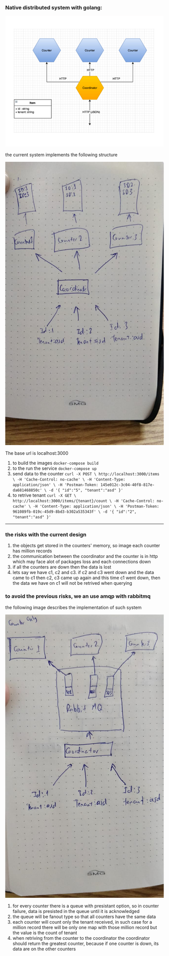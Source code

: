 ### Native distributed system with golang:

![alt text](distributed.png)

the current system implements the following structure

![alt text](current-system.jpeg)

The base url is localhost:3000 

1. to build the images `docker-compose build`       
2. to the run the service `docker-compose up`
4. send data to the counter ```curl -X POST \
  http://localhost:3000/items \
  -H 'Cache-Control: no-cache' \
  -H 'Content-Type: application/json' \
  -H 'Postman-Token: 145e012c-3c04-40f8-817e-da681468850c' \
  -d '{
	"id":"5",
	"tenant":"asd"
}'```
5. to retrive tenant ```curl -X GET \
  http://localhost:3000/items/{tenant}/count \
  -H 'Cache-Control: no-cache' \
  -H 'Content-Type: application/json' \
  -H 'Postman-Token: 961089fb-019c-45d9-8bd3-b302a535343f' \
  -d '{
	"id":"2",
	"tenant":"asd"
}'```

----
### the risks with the current design

1. the objects get stored in the counters' memory, so image each counter has million records
2. the communication between the coordinator and the counter is in http which may face alot of packages loss and each connections down
3. if all the counters are down then the data is lost
4. lets say we have c1, c2 and c3. if c2 and c3 went down and the data came to c1 then c2, c3 came up again and this time c1 went down, then the data we have on c1 will not be retrived when querying

### to avoid the previous risks, we an use amqp with rabbitmq

the following image describes the implementation of such system

![alt text](rabbit.jpeg)

1. for every counter there is a queue with presistant option, so in counter failure, data is presisted in the queue until it is acknowledged
2. the queue will be fanout type so that all counters have the same data
3. each counter will count only the tenant received, in such case for a million record there will be only one map with those million record but the value is the count of tenant
4. when retriving from the counter to the coordinator the coordinator should return the greatest counter, because if one counter is down, its data are on the other counters


